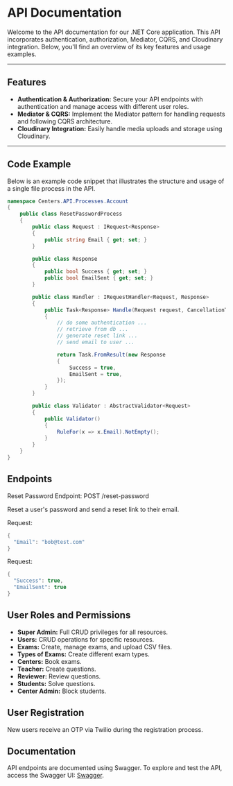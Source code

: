 # API Documentation

Welcome to the API documentation for our .NET Core application. This API incorporates authentication, authorization, Mediator, CQRS, and Cloudinary integration. Below, you'll find an overview of its key features and usage examples.

---

## Features

- **Authentication & Authorization:** Secure your API endpoints with authentication and manage access with different user roles.
- **Mediator & CQRS:** Implement the Mediator pattern for handling requests and following CQRS architecture.
- **Cloudinary Integration:** Easily handle media uploads and storage using Cloudinary.

---

## Code Example

Below is an example code snippet that illustrates the structure and usage of a single file process in the API.

```csharp
namespace Centers.API.Processes.Account
{
    public class ResetPasswordProcess
    {
        public class Request : IRequest<Response>
        {
            public string Email { get; set; }
        }

        public class Response
        {
            public bool Success { get; set; }
            public bool EmailSent { get; set; }
        }

        public class Handler : IRequestHandler<Request, Response>
        {
            public Task<Response> Handle(Request request, CancellationToken cancellationToken)
            {
                // do some authentication ...
                // retrieve from db ...
                // generate reset link ...
                // send email to user ...

                return Task.FromResult(new Response
                {
                    Success = true,
                    EmailSent = true,
                });
            }
        }

        public class Validator : AbstractValidator<Request>
        {
            public Validator()
            {
                RuleFor(x => x.Email).NotEmpty();
            }
        }
    }
}
```
## Endpoints
Reset Password
Endpoint: POST /reset-password

Reset a user's password and send a reset link to their email.

Request:
```csharp
{
  "Email": "bob@test.com"
}
```

Request:
```csharp
{
  "Success": true,
  "EmailSent": true
}
```

## User Roles and Permissions

- **Super Admin:** Full CRUD privileges for all resources.
- **Users:** CRUD operations for specific resources.
- **Exams:** Create, manage exams, and upload CSV files.
- **Types of Exams:** Create different exam types.
- **Centers:** Book exams.
- **Teacher:** Create questions.
- **Reviewer:** Review questions.
- **Students:** Solve questions.
- **Center Admin:** Block students.

## User Registration

New users receive an OTP via Twilio during the registration process.

## Documentation

API endpoints are documented using Swagger. To explore and test the API, access the Swagger UI: <a href="http://centers-startup.somee.com/swagger/index.html">Swagger<a/>.
